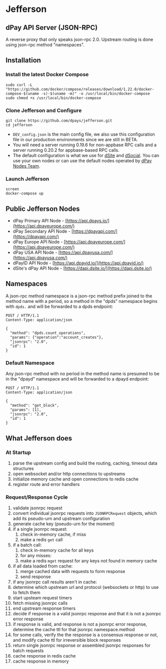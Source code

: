 # Jefferson
## dPay API Server (JSON-RPC)

A reverse proxy that only speaks json-rpc 2.0. Upstream routing is done using json-rpc method "namespaces".

## Installation

### Install the latest Docker Compose
```
sudo curl -L "https://github.com/docker/compose/releases/download/1.22.0/docker-compose-$(uname -s)-$(uname -m)" -o /usr/local/bin/docker-compose
sudo chmod +x /usr/local/bin/docker-compose
```

### Clone Jefferson and Configure

```
git clone https://github.com/dpays/jefferson.git
cd jefferson
```
- `DEV_config.json` is the main config file, we also use this configuration file in our production environments since we are still in BETA.
- You will need a server running 0.19.6 for non-appbase RPC calls and a server running 0.20.2 for appbase-based RPC calls.
- The default configuration is what we use for [dSite](https://dsite.io) and [dSocial](https://dsocial.io). You can use your own nodes or can use the default nodes operated by [dPay Nodes Team](https://dpaynodes.com).

### Launch Jefferson
```
screen
docker-compose up
```

## Public Jefferson Nodes

- dPay Primary API Node - [https://api.dpays.io/](https://api.dpayeurope.com/)
- dPay Secondary API Node - [https://dpayapi.com/](https://dpayapi.com/)
- dPay Europe API Node - [https://api.dpayeurope.com/](https://api.dpayeurope.com/)
- dPay USA API Node - [https://api.dpayusa.com/](https://api.dpayusa.com/)
- dPayID API Node - [https://api.dpayid.io/](https://api.dpayid.io/)
- dSite's dPay API Node - [https://dapi.dsite.io/](https://dapi.dsite.io/)

## Namespaces
A json-rpc method namespace is a json-rpc method prefix joined to the method name with a period, so a method in the "dpds" namespace begins with `dpds.` and will be forwarded to a dpds endpoint:
```
POST / HTTP/1.1
Content-Type: application/json

{
  "method": "dpds.count_operations",
  "params": {"operation":"account_creates"},
  "jsonrpc": "2.0",
  "id": 1
}
```

### Default Namespace
Any json-rpc method with no period in the method name is presumed to be in the "dpayd" namespace and will be forwarded to a dpayd endpoint:

```
POST / HTTP/1.1
Content-Type: application/json

{
  "method": "get_block",
  "params": [1],
  "jsonrpc": "2.0",
  "id": 1
}
```

## What Jefferson does
### At Startup
1. parse the upstream config and build the routing, caching, timeout data structures
1. open websocket and/or http connections to upstreams
1. initialize memory cache and open connections to redis cache
1. register route and error handlers


### Request/Response Cycle

1. validate jsonrpc request
1. convert individual jsonrpc requests into `JSONRPCRequest` objects, which add its pseudo-urn and upstream configuration
1. generate cache key (pseudo-urn for the moment)
1. if a single jsonrpc request:
   1. check in-memory cache, if miss
   1. make a redis `get` call
1. if a batch call:
   1. check in-memory cache for all keys
   1. for any misses:
     1. make a redis `mget` request for any keys not found in memory cache
1. if all data loaded from cache:
   1. merge cached data with requests to form response
   1. send response
1. if any jsonrpc call results aren't in cache:
  1. determine which upstream url and protocol (websockets or http) to use to fetch them
1. start upsteam request timers
1. fetch missing jsonrpc calls
1. end upstream response timers
1. decide if response is a valid jsonrpc response and that it is not a jsonrpc error response
1. if response is valid, and response is not a jsonrpc error response, determine the cache ttl for that jsonrpc namespace.method
1. for some calls, verify the the response is a consensus response or not, and modify cache ttl for irreversible block responses
1. return single jsonrpc response or assembled jsonrpc responses for batch requests
1. cache response in redis cache
1. cache response in memory
